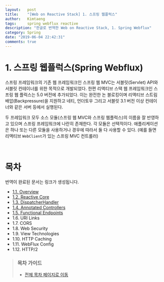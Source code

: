 ```yaml
---
layout:   post
title:    "[Web on Reactive Stack] 1. 스프링 웹플럭스"
author:   Kimtaeng
tags: 	  spring webflux reactive
description: "한글로 번역한 Web on Reactive Stack, 1. Spring Webflux"
category: Spring
date: "2019-06-04 22:42:31"
comments: true
---
```


# 1. 스프링 웹플럭스(Spring Webflux)
스프링 프레임워크의 기존 웹 프레임워크인 스프링 웹 MVC는 서블릿(Servlet) API와 서블릿 컨테이너를 위한 목적으로 개발되었다. 
한편 리액티브 스택 웹 프레임워크인 스프링 웹 플럭스는 5.0 버전에 추가되었다. 이는 완전한 논 블로킹이며 리액티브 스트림 배압(Backpressure)을 지원하고
네티, 언더토우 그리고 서블릿 3.1 버전 이상 컨테이너와 같은 서버 등에서 실행된다.

두 프레임워크 모두 소스 모듈(스프링 웹 MVC와 스프링 웹플럭스)의 이름을 잘 반영하고 있으며 스프링 프레임워크에 나란히 존재한다.
각 모듈은 선택적이다. 애플리케이션은 하나 또는 다른 모듈을 사용하거나 경우에 따라서 둘 다 사용할 수 있다. (예를 들면 리액티브 `WebClient`가 있는
스프링 MVC 컨트롤러)

<br>

# 목차
번역이 완료된 문서는 링크가 생성됩니다.

- <a href="/post/spring-webflux-references-overview" target="_blank">1.1. Overview</a>
- <a href="/post/spring-webflux-references-reactive-core" target="_blank">1.2. Reactive Core</a>
- <a href="/post/spring-webflux-references-dispatcherhandler" target="_blank">1.3. DispatcherHandler</a>
- <a href="/post/spring-webflux-references-annotated-controllers" target="_blank">1.4. Annotated Controllers</a>
- <a href="/post/spring-webflux-references-functional-endpoints" target="_blank">1.5. Functional Endpoints</a>
- 1.6. URI Links
- 1.7. CORS
- 1.8. Web Security
- 1.9. View Technologies
- 1.10. HTTP Caching
- 1.11. WebFlux Config
- 1.12. HTTP/2

> ### 목차 가이드
> - <a href="/post/web-on-reactive-stack" target="_blank">전체 목차 페이지로 이동</a>